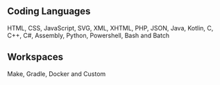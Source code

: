 ## Coding Languages
HTML, CSS, JavaScript, SVG, XML, XHTML, PHP, JSON, Java, Kotlin, C, C++, C#, Assembly, Python, Powershell, Bash and Batch
## Workspaces
Make, Gradle, Docker and Custom

